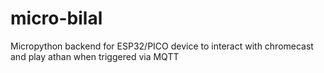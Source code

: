 # micro-bilal
Micropython backend for ESP32/PICO device to interact with chromecast and play athan when triggered via MQTT
